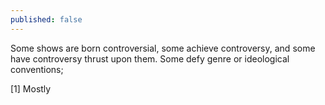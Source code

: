 ```yaml
---
published: false
---
```


Some shows are born controversial, some achieve controversy, and some have controversy thrust upon them. Some defy genre or ideological conventions; 

[1] Mostly